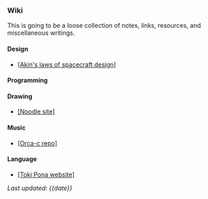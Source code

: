 ### Wiki

This is going to be a loose collection of notes, links, resources, and miscellaneous writings.

#### Design
- [[Akin's laws of spacecraft design]](https://spacecraft.ssl.umd.edu/akins_laws.html)

#### Programming

#### Drawing
- [[Noodle site]](https://hundredrabbits.github.io/Noodle)

#### Music
- [[Orca-c repo]](https://github.com/hundredrabbits/Orca-c)

#### Language
- [[Toki Pona website]](https://tokipona.org/)

*Last updated: {{date}}*
